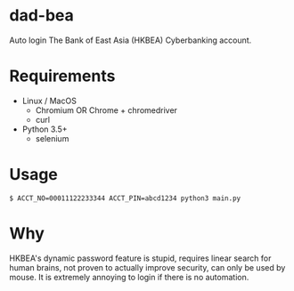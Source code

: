 # dad-bea
Auto login The Bank of East Asia (HKBEA) Cyberbanking account.

# Requirements
- Linux / MacOS
    - Chromium OR Chrome + chromedriver
    - curl
- Python 3.5+
    - selenium

# Usage
`$ ACCT_NO=00011122233344 ACCT_PIN=abcd1234 python3 main.py`

# Why
HKBEA's dynamic password feature is stupid, requires linear search for human brains, not proven to actually improve security, can only be used by mouse. It is extremely annoying to login if there is no automation.